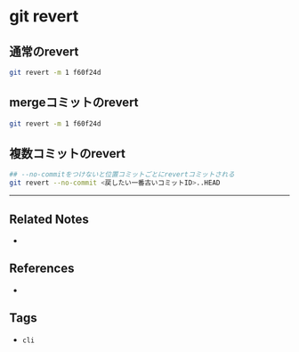 # git revert
## 通常のrevert
```sh
git revert -m 1 f60f24d
```

## mergeコミットのrevert
```sh
git revert -m 1 f60f24d
```

## 複数コミットのrevert
```sh
## --no-commitをつけないと位置コミットごとにrevertコミットされる
git revert --no-commit <戻したい一番古いコミットID>..HEAD
```

---
## Related Notes
- 

## References
- 

## Tags
- `cli` 